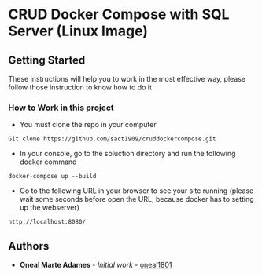 # CRUD Docker Compose with SQL Server (Linux Image)

## Getting Started

These instructions will help you to work in the most effective way, please follow those instruction to know how to do it

### How to Work in this project

* You must clone the repo in your computer

```
Git clone https://github.com/sact1909/cruddockercompose.git
```

* In your console, go to the soluction directory and run the following docker command

```
docker-compose up --build
```

* Go to the following URL in your browser to see your site running (please wait some seconds before open the URL, because docker has to setting up the webserver)

```
http://localhost:8080/
```


## Authors

* **Oneal Marte Adames** - *Initial work* - [oneal1801](https://github.com/oneal1801)
